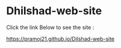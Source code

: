 # Dhilshad-web-site


Click the link Below to see the site : 

https://pramoj21.github.io/Dilshad-web-site

